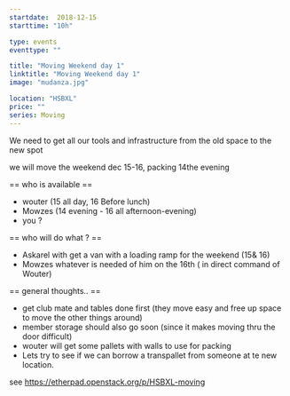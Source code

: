 ```yaml
---
startdate:  2018-12-15
starttime: "10h"

type: events
eventtype: ""

title: "Moving Weekend day 1"
linktitle: "Moving Weekend day 1"
image: "mudanza.jpg"

location: "HSBXL"
price: ""
series: Moving
---
```



We need to get all our tools and infrastructure from the old space to the new spot 

we will move the weekend dec 15-16, packing 14the evening 

== who is available ==

* wouter (15 all day, 16 Before lunch) 
* Mowzes (14 evening  - 16 all afternoon-evening)
* you ? 

== who will do what  ? ==

* Askarel with get a van with a loading ramp for the weekend (15& 16)
* Mowzes whatever is needed of him  on the 16th ( in direct command of Wouter)



== general thoughts.. ==

* get club mate and tables done first (they move easy and free up space to move the other things around) 
* member storage should also go soon (since it makes moving thru the door difficult) 
* wouter will get some pallets with walls to use for packing 
* Lets try to see if we can borrow a transpallet from someone at te new location. 

see https://etherpad.openstack.org/p/HSBXL-moving
